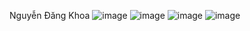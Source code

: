 Nguyễn Đăng Khoa
![image](https://github.com/user-attachments/assets/d92d154b-e949-4645-96c7-4931e0ef7b87)
![image](https://github.com/user-attachments/assets/faab1117-a5f5-4cd4-9995-c7243ffce485)
![image](https://github.com/user-attachments/assets/6496503e-5e53-4cf1-b200-6d7932c14c23)
![image](https://github.com/user-attachments/assets/1a398a7a-9559-4c39-b506-7e28d7f5ea36)
